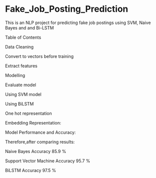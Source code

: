 # Fake_Job_Posting_Prediction
This is an NLP project for predicting fake job postings using SVM, Naive Bayes and and Bi-LSTM

Table of Contents


Data Cleaning

Convert to vectors before training

Extract features

Modelling

Evaluate model

Using SVM model

Using BiLSTM

One hot representation

Embedding Representation:

Model Performance and Accuracy:

Therefore,after comparing results:

Naive Bayes Accuracy  85.9 %

Support Vector Machine Accuracy  95.7 %

BiLSTM Accuracy  97.5 %
